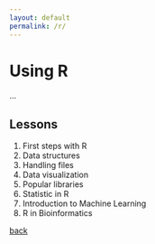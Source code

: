 ```yaml
---
layout: default
permalink: /r/
---
```



# Using R 
...

## Lessons
1. First steps with R
2. Data structures
3. Handling files
4. Data visualization
5. Popular libraries
6. Statistic in R
7. Introduction to Machine Learning
8. R in Bioinformatics

[back](/)
